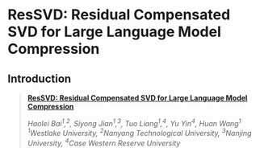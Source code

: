 # ResSVD: Residual Compensated SVD for Large Language Model Compression 
## Introduction
  
> **[ResSVD: Residual Compensated SVD for Large Language Model Compression](https://arxiv.org/abs/2505.20112)**
> 
> *Haolei Bai<sup>1</sup>,<sup>2</sup>, Siyong Jian<sup>1</sup>,<sup>3</sup>, Tuo Liang<sup>1</sup>,<sup>4</sup>, Yu Yin<sup>4</sup>, Huan Wang<sup>1</sup>*   
> *<sup>1</sup>Westlake University, <sup>2</sup>Nanyang Technological University, <sup>3</sup>Nanjing University, <sup>4</sup>Case Western Reserve University*
